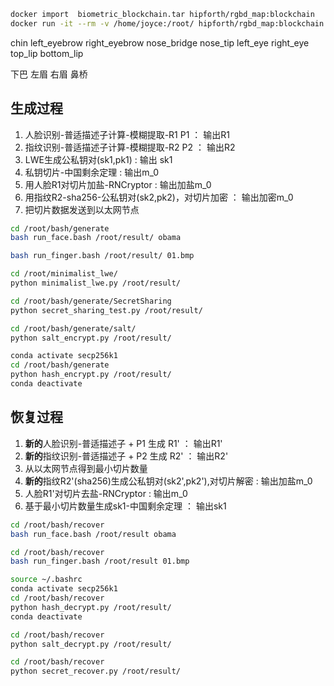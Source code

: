 ```bash
docker import  biometric_blockchain.tar hipforth/rgbd_map:blockchain
docker run -it --rm -v /home/joyce:/root/ hipforth/rgbd_map:blockchain bash
```
chin
left_eyebrow
right_eyebrow
nose_bridge
nose_tip
left_eye
right_eye
top_lip
bottom_lip

下巴
左眉
右眉
鼻桥
<!-- 鼻尖 -->

<!-- 左眼 -->
<!-- 右眼 -->

<!-- 上唇 -->
<!-- 下唇      -->


## 生成过程
1. 人脸识别-普适描述子计算-模糊提取-R1 P1 ： 输出R1
2. 指纹识别-普适描述子计算-模糊提取-R2 P2 ： 输出R2
3. LWE生成公私钥对(sk1,pk1) : 输出 sk1
4. 私钥切片-中国剩余定理 : 输出m_0
5. 用人脸R1对切片加盐-RNCryptor : 输出加盐m_0
6. 用指纹R2-sha256-公私钥对(sk2,pk2)，对切片加密 ： 输出加密m_0
7. 把切片数据发送到以太网节点
```bash
cd /root/bash/generate
bash run_face.bash /root/result/ obama

bash run_finger.bash /root/result/ 01.bmp

cd /root/minimalist_lwe/
python minimalist_lwe.py /root/result/

cd /root/bash/generate/SecretSharing
python secret_sharing_test.py /root/result/

cd /root/bash/generate/salt/
python salt_encrypt.py /root/result/

conda activate secp256k1
cd /root/bash/generate
python hash_encrypt.py /root/result/
conda deactivate
```



## 恢复过程
1. **新的**人脸识别-普适描述子 + P1 生成 R1' ： 输出R1'
2. **新的**指纹识别-普适描述子 + P2 生成 R2' ： 输出R2'
3. 从以太网节点得到最小切片数量
4. **新的**指纹R2'(sha256)生成公私钥对(sk2',pk2'),对切片解密 : 输出加盐m_0
5. 人脸R1'对切片去盐-RNCryptor : 输出m_0
6. 基于最小切片数量生成sk1-中国剩余定理 ： 输出sk1
```bash
cd /root/bash/recover
bash run_face.bash /root/result obama

cd /root/bash/recover
bash run_finger.bash /root/result 01.bmp

source ~/.bashrc
conda activate secp256k1
cd /root/bash/recover
python hash_decrypt.py /root/result/
conda deactivate

cd /root/bash/recover
python salt_decrypt.py /root/result/

cd /root/bash/recover
python secret_recover.py /root/result/
```